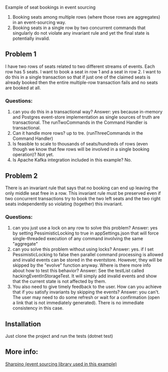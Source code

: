 Example of seat bookings in event sourcing
 1. Booking seats among multiple rows (where those rows are aggregates) in an event-sourcing way.
 2. Booking seats in a single row by two concurrent commands that singularly do not violate any invariant rule and yet the final state is potentially invalid.

 ## Problem 1

 I have two rows of seats related to two different streams of events. Each row has 5 seats. I want to book a seat in row 1 and a seat in row 2. I want to do this in a single transaction so that if just one of the claimed seats is already booked then the entire multiple-row transaction fails and no seats are booked at all.
 ### Questions: 
 1) can you do this in a transactional way?
 Answer: yes because in-memory and Postgres event-store implementation as single sources of truth are transactional. The runTwoCommands in the Command Handler is transactional.
 2) Can it handle more rows?
 up to tre. (runThreeCommands in the Command Handler)
 3) Is feasible to scale to thousands of seats/hundreds of rows (even though we know that few rows will be involved in a single booking operation)?
 Not yet.
 3) Is Apache Kafka integration included in this example?
 No.

 ## Problem 2
 There is an invariant rule that says that no booking can end up leaving the only middle seat free in a row. 
 This invariant rule must be preserved even if two concurrent transactions try to book the two left seats and the two right seats independently so violating (together) this invariant.

 ### Questions:
 1) can you just use a lock on any row to solve this problem?
 Answer: yes by setting PessimisticLocking to true in appSettings.json that will force single-threaded execution of any command involving the same "aggregate" 
 2) can you solve this problem without using locks?
 Answer: yes. if I set PessimisticLocking to false then parallel command processing is allowed and invalid events can be stored in the eventstore. However, they will be skipped by the "evolve" function anyway.
Where is there more info about how to test this behavior?
 Answer: See the testList called hackingEventInStorageTest. 
 It will simply add invalid events and show that the current state is not affected by them.
 4) You also need to give timely feedback to the user. How can you achieve that if you satisfy invariants by skipping the events?
 Answer: you can't. The user may need to do some refresh or wait for a confirmation (open a link that is not immediately generated). There is no immediate consistency in this case.


 ## Installation

 Just clone the project and run the tests (dotnet test)

 ## More info:
 [Sharpino (event sourcing library used in this example)](https://github.com/tonyx/Sharpino)

